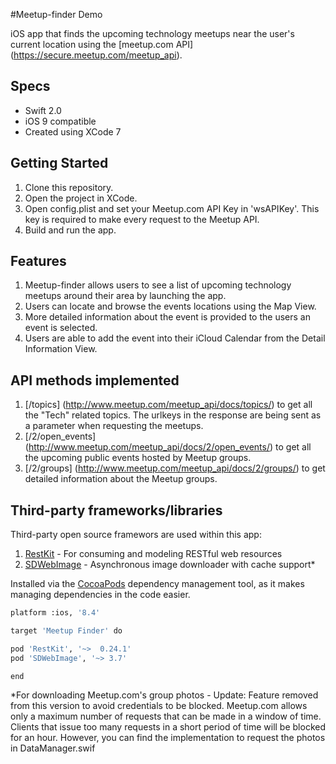 #Meetup-finder Demo

iOS app that finds the upcoming technology meetups near the user's current location using the [meetup.com API] (https://secure.meetup.com/meetup_api).

## Specs
- Swift 2.0
- iOS 9 compatible
- Created using XCode 7

## Getting Started
1. Clone this repository.
2. Open the project in XCode.
3. Open config.plist and set your Meetup.com API Key in 'wsAPIKey'. This key is required to make every request to the Meetup API.
4. Build and run the app.

## Features
1. Meetup-finder allows users to see a list of upcoming technology meetups around their area by launching the app.
2. Users can locate and browse the events locations using the Map View.
3. More detailed information about the event is provided to the users an event is selected.
4. Users are able to add the event into their iCloud Calendar from the Detail Information View.

## API methods implemented
1. [/topics] (http://www.meetup.com/meetup_api/docs/topics/) to get all the "Tech" related topics. The urlkeys in the response are being sent as a parameter when requesting the meetups.
2. [/2/open_events] (http://www.meetup.com/meetup_api/docs/2/open_events/) to get all the upcoming public events hosted by Meetup groups.
3. [/2/groups] (http://www.meetup.com/meetup_api/docs/2/groups/) to get detailed information about the Meetup groups.

## Third-party frameworks/libraries 
Third-party open source framewors are used within this app:

1. [RestKit](https://github.com/RestKit/RestKit) - For consuming and modeling RESTful web resources
2. [SDWebImage](https://github.com/rs/SDWebImage) - Asynchronous image downloader with cache support*

Installed via the [CocoaPods](http://cocoapods.org/) dependency management tool, as it makes managing dependencies in the code easier.

``` bash
platform :ios, '8.4'

target 'Meetup Finder' do

pod 'RestKit', '~>  0.24.1'
pod 'SDWebImage', '~> 3.7'

end
```


*For downloading Meetup.com's group photos - Update: Feature removed from this version to avoid credentials to be blocked. Meetup.com allows only a maximum number of requests that can be made in a window of time. Clients that issue too many requests in a short period of time will be blocked for an hour. However, you can find the implementation to request the photos in DataManager.swif
